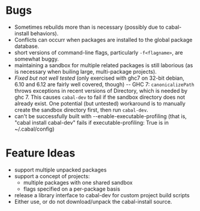 # Bugs

 - Sometimes rebuilds more than is necessary (possibly due to cabal-install behaviors).
 - Conflicts can occurr when packages are installed to the global package database.
 - short versions of command-line flags, particularly `-f<flagname>`, are somewhat buggy.
 - maintaining a sandbox for multiple related packages is still laborious (as is necessary when builing large, multi-package projects).
 - *Fixed but not well tested* (only exercised with ghc7 on 32-bit debian, 6.10 and 6.12 are fairly well covered, though) -- GHC 7: `canonicalizePath` throws exceptions in recent versions of Directory, which is needed by ghc 7.  This causes `cabal-dev` to fail if the sandbox directory does not already exist.  One potential (but untested) workaround is to manually create the sandbox directory first, then run `cabal-dev`.
 - can't be successfully built with --enable-executable-profiling (that is, "cabal install cabal-dev" fails if executable-profiling: True is in ~/.cabal/config)

# Feature Ideas
 - support multiple unpacked packages
 - support a concept of projects:
   - multiple packages with one shared sandbox
   - flags specified on a per-package basis
 - release a library interface to cabal-dev for custom project build scripts
 - Either use, or do not download/unpack the cabal-install source.
